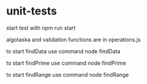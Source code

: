 # unit-tests
start test with npm run start 

algotaska and validation functions are in operations.js

to start findData use command node findData 

to start findPrime use command node findPrime 

to start findRange use command node findRange 
